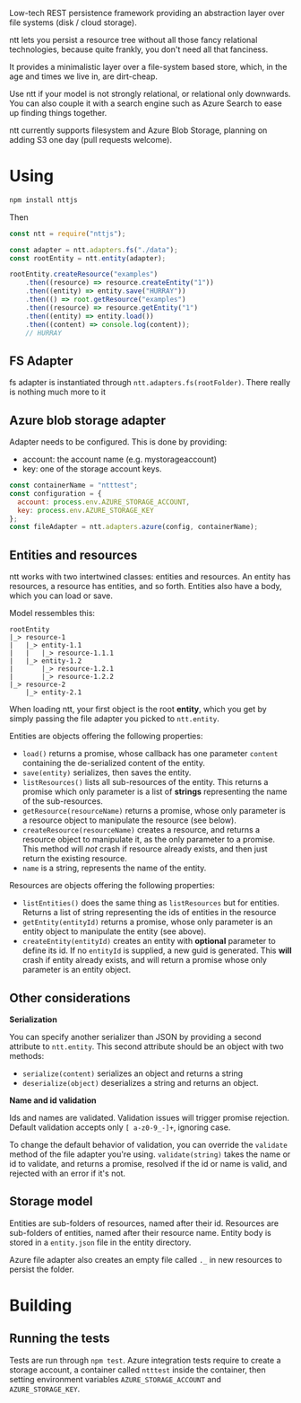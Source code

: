 Low-tech REST persistence framework providing an abstraction layer
over file systems (disk / cloud storage).

ntt lets you persist a resource tree without all those fancy
relational technologies, because quite frankly, you don't need
all that fanciness.

It provides a minimalistic layer over a file-system based store, which,
in the age and times we live in, are dirt-cheap.

Use ntt if your model is not strongly relational, or relational only
downwards. You can also couple it with a search engine such as
Azure Search to ease up finding things together.

ntt currently supports filesystem and Azure Blob Storage, planning
on adding S3 one day (pull requests welcome).

# Using

```sh
npm install nttjs
```

Then

```js
const ntt = require("nttjs");

const adapter = ntt.adapters.fs("./data");
const rootEntity = ntt.entity(adapter);

rootEntity.createResource("examples")
    .then((resource) => resource.createEntity("1"))
    .then((entity) => entity.save("HURRAY"))
    .then(() => root.getResource("examples")
    .then((resource) => resource.getEntity("1")
    .then((entity) => entity.load())
    .then((content) => console.log(content));
    // HURRAY
```

## FS Adapter

fs adapter is instantiated through `ntt.adapters.fs(rootFolder)`. There
really is nothing much more to it

## Azure blob storage adapter

Adapter needs to be configured. This is done by providing:

- account: the account name (e.g. mystorageaccount)
- key: one of the storage account keys.

```js
const containerName = "ntttest";
const configuration = {
  account: process.env.AZURE_STORAGE_ACCOUNT,
  key: process.env.AZURE_STORAGE_KEY
};
const fileAdapter = ntt.adapters.azure(config, containerName);
```

## Entities and resources

ntt works with two intertwined classes: entities and resources. An 
entity has resources, a resource has entities, and so forth. Entities
also have a body, which you can load or save.

Model ressembles this:
```
rootEntity
|_> resource-1
|   |_> entity-1.1
|   |   |_> resource-1.1.1
|   |_> entity-1.2
|       |_> resource-1.2.1
|       |_> resource-1.2.2
|_> resource-2
    |_> entity-2.1
```

When loading ntt, your first object is the root **entity**, which you get
by simply passing the file adapter you picked to `ntt.entity`.

Entities are objects offering the following properties:

- `load()` returns a promise, whose callback has one parameter
  `content` containing the de-serialized content of the entity.
- `save(entity)` serializes, then saves the entity.
- `listResources()` lists all sub-resources of the entity. This returns
  a promise which only parameter is a list of **strings** representing
  the name of the sub-resources.
- `getResource(resourceName)` returns a promise, whose only parameter
  is a resource object to manipulate the resource (see below).
- `createResource(resourceName)` creates a resource, and returns a
  resource object to manipulate it, as the only parameter to a promise.
  This method will _not_ crash if resource already exists, and then 
  just return the existing resource.
- `name` is a string, represents the name of the entity.
  
Resources are objects offering the following properties:

- `listEntities()` does the same thing as `listResources` but for 
  entities. Returns a list of string representing the ids of entities
  in the resource
- `getEntity(entityId)` returns a promise, whose only parameter
  is an entity object to manipulate the entity (see above).
- `createEntity(entityId)` creates an entity with **optional** parameter
  to define its id. If no `entityId` is supplied, a new guid is 
  generated. This **will** crash if entity already exists, and will
  return a promise whose only parameter is an entity object.

## Other considerations


**Serialization**

You can specify another serializer than JSON by providing a second 
attribute to `ntt.entity`. This second attribute should be an object with
two methods:

- `serialize(content)` serializes an object and returns a string
- `deserialize(object)` deserializes a string and returns an object.

**Name and id validation**

Ids and names are validated. Validation issues will trigger promise
rejection. Default validation accepts only `[ a-z0-9_-]+`, ignoring
case.

To change the default behavior of validation, you can override the
`validate` method of the file adapter you're using. `validate(string)`
takes the name or id to validate, and returns a promise, resolved
if the id or name is valid, and rejected with an error if it's not. 

## Storage model

Entities are sub-folders of resources, named after their id. 
Resources are sub-folders of entities, named after their resource name.
Entity body is stored in a `entity.json` file in the entity directory.

Azure file adapter also creates an empty file called `._` in new
resources to persist the folder.

# Building 

## Running the tests

Tests are run through `npm test`. Azure integration tests require to
create a storage account, a container called `ntttest` inside the 
container, then setting environment variables `AZURE_STORAGE_ACCOUNT`
and `AZURE_STORAGE_KEY`.